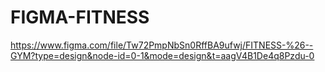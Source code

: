 # FIGMA-FITNESS
https://www.figma.com/file/Tw72PmpNbSn0RffBA9ufwj/FITNESS-%26--GYM?type=design&node-id=0-1&mode=design&t=aagV4B1De4q8Pzdu-0
